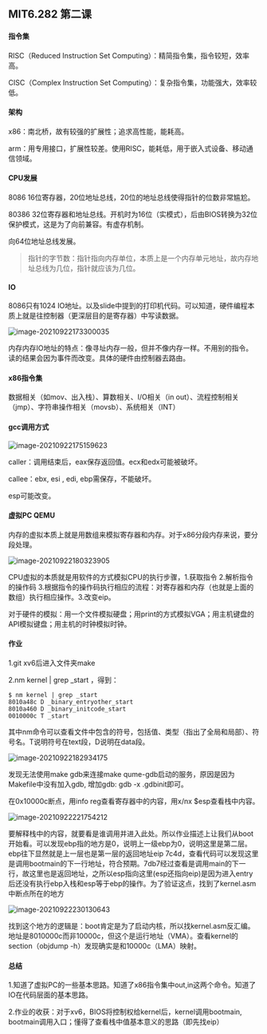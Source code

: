 ## MIT6.282 第二课

#### 指令集

RISC（Reduced Instruction Set Computing）：精简指令集，指令较短，效率高。

CISC（Complex Instruction Set Computing）：复杂指令集，功能强大，效率较低。

#### 架构

x86：南北桥，故有较强的扩展性；追求高性能，能耗高。

arm：用专用接口，扩展性较差。使用RISC，能耗低，用于嵌入式设备、移动通信领域。

#### CPU发展

8086 16位寄存器，20位地址总线，20位的地址总线使得指针的位数非常尴尬。

80386 32位寄存器和地址总线。开机时为16位（实模式），后由BIOS转换为32位保护模式，这是为了向前兼容。有虚存机制。

向64位地址总线发展。

> 指针的字节数：指针指向内存单位，本质上是一个内存单元地址，故内存地址总线为几位，指针就应该为几位。

#### IO

8086只有1024 IO地址。以及slide中提到的打印机代码。可以知道，硬件编程本质上就是往控制器（更深层目的是寄存器）中写读数据。

![image-20210922173300035](C:\Users\95395\AppData\Roaming\Typora\typora-user-images\image-20210922173300035.png)



内存内存IO地址的特点：像寻址内存一般，但并不像内存一样。不用别的指令。读的结果会因为事件而改变。具体的硬件由控制器去路由。

#### x86指令集

数据相关（如mov、出入栈）、算数相关、I/O相关（in out）、流程控制相关（jmp）、字符串操作相关（movsb）、系统相关（INT）

#### gcc调用方式

![image-20210922175159623](C:\Users\95395\AppData\Roaming\Typora\typora-user-images\image-20210922175159623.png)

caller：调用结束后，eax保存返回值。ecx和edx可能被破坏。

callee：ebx, esi , edi, ebp需保存，不能破坏。

esp可能改变。

#### 虚拟PC QEMU

内存的虚拟本质上就是用数组来模拟寄存器和内存。对于x86分段内存来说，要分段处理。

![image-20210922180323905](C:\Users\95395\AppData\Roaming\Typora\typora-user-images\image-20210922180323905.png)

CPU虚拟的本质就是用软件的方式模拟CPU的执行步骤，1.获取指令 2.解析指令的操作码 3.根据指令的操作码执行相应的流程：对寄存器和内存（也就是上面的数组）执行相应操作。3.改变eip。

对于硬件的模拟：用一个文件模拟硬盘；用print的方式模拟VGA；用主机键盘的API模拟键盘；用主机的时钟模拟时钟。

#### 作业

1.git xv6后进入文件夹make

2.nm kernel | grep _start   ，得到：

```
$ nm kernel | grep _start
8010a48c D _binary_entryother_start
8010a460 D _binary_initcode_start
0010000c T _start
```

其中nm命令可以查看文件中包含的符号，包括值、类型（指出了全局和局部）、符号名。T说明符号在text段，D说明在data段。

![image-20210922182934175](C:\Users\95395\AppData\Roaming\Typora\typora-user-images\image-20210922182934175.png)

发现无法使用make gdb来连接make qume-gdb启动的服务，原因是因为Makefile中没有加入gdb, 增加gdb: gdb -x .gdbinit即可。

在0x10000c断点，用info reg查看寄存器中的内容，用x/nx $esp查看栈中内容。

![image-20210922221754212](C:\Users\95395\AppData\Roaming\Typora\typora-user-images\image-20210922221754212.png)

要解释栈中的内容，就要看是谁调用并进入此处。所以作业描述上让我们从boot开始看。可以发现ebp指的地方是0，说明上一级ebp为0，说明这里是第二层。ebp往下显然就是上一层也是第一层的返回地址eip 7c4d，查看代码可以发现这里是调用bootmain的下一行地址，符合预期。7db7经过查看是调用main的下一行，故这里也是返回地址，之所以esp指向这里(esp还指向eip)是因为进入entry后还没有执行ebp入栈和esp等于ebp的操作。为了验证这点，找到了kernel.asm中断点所在的地方

![image-20210922230130643](C:\Users\95395\AppData\Roaming\Typora\typora-user-images\image-20210922230130643.png)

找到这个地方的逻辑是：boot肯定是为了启动内核，所以找kernel.asm反汇编。地址是8010000c而非10000c，但这个是运行地址（VMA）。查看kernel的section（objdump -h）发现确实是和10000c（LMA）映射。

#### 总结

1.知道了虚拟PC的一些基本思路。知道了x86指令集中out,in这两个命令。知道了IO在代码层面的基本思路。

2.作业的收获：对于xv6，BIOS将控制权给kernel后，kernel调用bootmain, bootmain调用入口；懂得了查看栈中值基本意义的思路（即先找eip）
